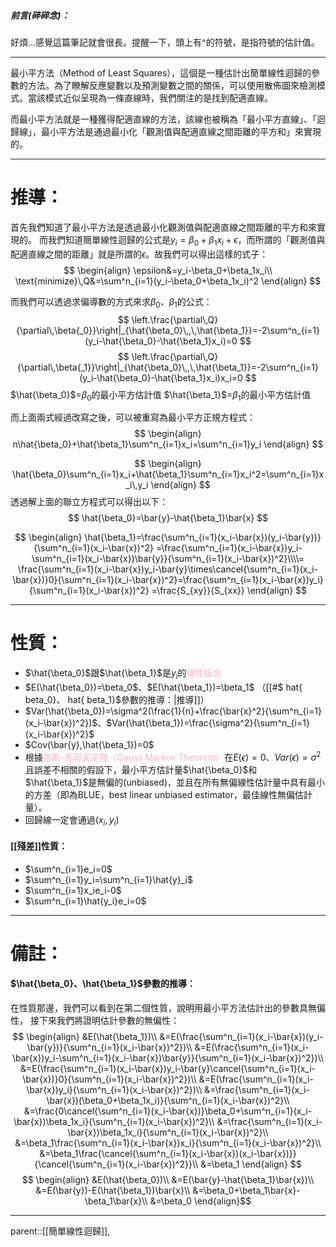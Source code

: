 ##### 前言(碎碎念)：
好煩...感覺這篇筆記就會很長。提醒一下，頭上有^的符號，是指符號的估計值。
- - -
最小平方法（Method of Least Squares），這個是一種估計出簡單線性迴歸的參數的方法。為了瞭解反應變數以及預測變數之間的關係，可以使用散佈圖來檢測模式。當該模式近似呈現為一條直線時，我們關注的是找到配適直線。

而最小平方法就是一種獲得配適直線的方法，該線也被稱為「最小平方直線」、「迴歸線」，最小平方法是通過最小化「觀測值與配適直線之間距離的平方和」來實現的。
- - -
# 推導：
首先我們知道了最小平方法是透過最小化觀測值與配適直線之間距離的平方和來實現的。
而我們知道簡單線性迴歸的公式是$y_i=\beta_0+\beta_1x_i+\epsilon$，而所謂的「觀測值與配適直線之間的距離」就是所謂的$\epsilon$。故我們可以得出這樣的式子：
$$
\begin{align}
\epsilon&=y_i-\beta_0+\beta_1x_i\\
\text{minimize}\,Q&=\sum^n_{i=1}(y_i-\beta_0+\beta_1x_i)^2
\end{align}
$$

而我們可以透過求偏導數的方式來求$\beta_0$、$\beta_1$的公式：
$$
\left.\frac{\partial\,Q}{\partial\,\beta{_0}}\right|_{\hat{\beta_0}\,,\,\hat{\beta_1}}=-2\sum^n_{i=1}(y_i-\hat{\beta_0}-\hat{\beta_1}x_i)=0
$$
$$
\left.\frac{\partial\,Q}{\partial\,\beta{_1}}\right|_{\hat{\beta_0}\,,\,\hat{\beta_1}}=-2\sum^n_{i=1}(y_i-\hat{\beta_0}-\hat{\beta_1}x_i)x_i=0
$$
$\hat{\beta_0}$=$\beta_0$的最小平方估計值
$\hat{\beta_1}$=$\beta_1$的最小平方估計值


而上面兩式經過改寫之後，可以被重寫為最小平方正規方程式：
$$
\begin{align}
n\hat{\beta_0}+\hat{\beta_1}\sum^n_{i=1}x_i=\sum^n_{i=1}y_i
\end{align}
$$

$$
\begin{align}
\hat{\beta_0}\sum^n_{i=1}x_i+\hat{\beta_1}\sum^n_{i=1}x_i^2=\sum^n_{i=1}x_i\,y_i
\end{align}
$$
透過解上面的聯立方程式可以得出以下：
$$
\hat{\beta_0}=\bar{y}-\hat{\beta_1}\bar{x}
$$

$$
\begin{align}
\hat{\beta_1}=\frac{\sum^n_{i=1}(x_i-\bar{x})(y_i-\bar{y})}{\sum^n_{i=1}(x_i-\bar{x})^2}
=\frac{\sum^n_{i=1}(x_i-\bar{x})y_i-\sum^n_{i=1}(x_i-\bar{x})\bar{y}}{\sum^n_{i=1}(x_i-\bar{x})^2}\\\\=
\frac{\sum^n_{i=1}(x_i-\bar{x})y_i-\bar{y}\times\cancel{\sum^n_{i=1}(x_i-\bar{x})}0}{\sum^n_{i=1}(x_i-\bar{x})^2}=\frac{\sum^n_{i=1}(x_i-\bar{x})y_i}{\sum^n_{i=1}(x_i-\bar{x})^2}
=\frac{S_{xy}}{S_{xx}}
\end{align}
$$
- - -
# 性質：
- $\hat{\beta_0}$跟$\hat{\beta_1}$是$y_i$的<font color=ffb3c6>線性組合</font>
- $E(\hat{\beta_0})=\beta_0$、$E(\hat{\beta_1})=\beta_1$ （[[#$ hat{ beta_0}、 hat{ beta_1}$參數的推導：|推導]]）
- $Var(\hat{\beta_0})=\sigma^2(\frac{1}{n}+\frac{\bar{x}^2}{\sum^n_{i=1}(x_i-\bar{x})^2})$、$Var(\hat{\beta_1})=\frac{\sigma^2}{\sum^n_{i=1}(x_i-\bar{x})^2}$
- $Cov(\bar{y},\hat{\beta_1})=0$
- 根據<font color=ffb3c6>高斯-馬可夫定理（Gauss Markov Theorem）</font>在$E(\epsilon)=0$、$Var(\epsilon)=\sigma^2$且誤差不相關的假設下，最小平方估計量$\hat{\beta_0}$和$\hat{\beta_1}$是無偏的(unbiased)，並且在所有無偏線性估計量中具有最小的方差（即為BLUE，best linear unbiased estimator，最佳線性無偏估計量）。
- 回歸線一定會通過($x_i,y_i$)
#### [[殘差]]性質：
- $\sum^n_{i=1}e_i=0$
- $\sum^n_{i=1}y_i=\sum^n_{i=1}\hat{y}_i$
- $\sum^n_{i=1}x_ie_i-0$
- $\sum^n_{i=1}\hat{y_i}e_i=0$
- - -
# 備註：
#### $\hat{\beta_0}、\hat{\beta_1}$參數的推導：
在性質那邊，我們可以看到在第二個性質，說明用最小平方法估計出的參數具無偏性，
接下來我們將證明估計參數的無偏性：
$$
\begin{align}
&E(\hat{\beta_1})\\
&=E(\frac{\sum^n_{i=1}(x_i-\bar{x})(y_i-\bar{y})}{\sum^n_{i=1}(x_i-\bar{x})^2})\\
&=E(\frac{\sum^n_{i=1}(x_i-\bar{x})y_i-\sum^n_{i=1}(x_i-\bar{x})\bar{y}}{\sum^n_{i=1}(x_i-\bar{x})^2})\\
&=E(\frac{\sum^n_{i=1}(x_i-\bar{x})y_i-\bar{y}\cancel{\sum^n_{i=1}(x_i-\bar{x})}0}{\sum^n_{i=1}(x_i-\bar{x})^2})\\
&=E(\frac{\sum^n_{i=1}(x_i-\bar{x})y_i}{\sum^n_{i=1}(x_i-\bar{x})^2})\\
&=\frac{\sum^n_{i=1}(x_i-\bar{x})(\beta_0+\beta_1x_i)}{\sum^n_{i=1}(x_i-\bar{x})^2}\\
&=\frac{0\cancel{\sum^n_{i=1}(x_i-\bar{x})}\beta_0+\sum^n_{i=1}(x_i-\bar{x})\beta_1x_i}{\sum^n_{i=1}(x_i-\bar{x})^2}\\
&=\frac{\sum^n_{i=1}(x_i-\bar{x})\beta_1x_i}{\sum^n_{i=1}(x_i-\bar{x})^2}\\
&=\beta_1\frac{\sum^n_{i=1}(x_i-\bar{x})x_i}{\sum^n_{i=1}(x_i-\bar{x})^2}\\
&=\beta_1\frac{\cancel{\sum^n_{i=1}(x_i-\bar{x})(x_i-\bar{x})}}{\cancel{\sum^n_{i=1}(x_i-\bar{x})^2}}\\
&=\beta_1
\end{align}
$$
$$
\begin{align}
&E(\hat{\beta_0})\\
&=E(\bar{y}-\hat{\beta_1}\bar{x})\\
&=E(\bar{y})-E(\hat{\beta_1})\bar{x}\\
&=\beta_0+\beta_1\bar{x}-\beta_1\bar{x}\\
&=\beta_0
\end{align}$$
- - -
parent::[[簡單線性迴歸]],